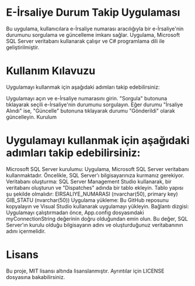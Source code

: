 # E-İrsaliye Durum Takip Uygulaması
Bu uygulama, kullanıcılara e-İrsaliye numarası aracılığıyla bir e-İrsaliye'nin durumunu sorgulama ve güncelleme imkanı sağlar. Uygulama, Microsoft SQL Server veritabanı kullanarak çalışır ve C# programlama dili ile geliştirilmiştir.

# Kullanım Kılavuzu
Uygulamayı kullanmak için aşağıdaki adımları takip edebilirsiniz:

Uygulamayı açın ve e-İrsaliye numarasını girin.
"Sorgula" butonuna tıklayarak seçili e-İrsaliye'nin durumunu sorgulayın.
Eğer durumu "İrsaliye Alındı" ise, "Güncelle" butonuna tıklayarak durumu "Gönderildi" olarak güncelleyin.
Kurulum
# Uygulamayı kullanmak için aşağıdaki adımları takip edebilirsiniz:

Microsoft SQL Server kurulumu: Uygulama, Microsoft SQL Server veritabanı kullanmaktadır. Öncelikle, SQL Server'ı bilgisayarınıza kurmanız gerekiyor.
Veritabanı oluşturma: SQL Server Management Studio kullanarak, bir veritabanı oluşturun ve "Dispatches" adında bir tablo ekleyin. Tablo yapısı şu şekilde olmalıdır:
EIRSALIYE_NUMARASI (nvarchar(50), primary key)
GIB_STATU (nvarchar(50))
Uygulama yükleme: Bu GitHub reposunu kopyalayın ve Visual Studio kullanarak uygulamayı yükleyin.
Bağlantı dizgisi: Uygulamayı çalıştırmadan önce, App.config dosyasındaki myConnectionString değerinin doğru olduğundan emin olun. Bu değer, SQL Server'ın kurulu olduğu bilgisayarın adını ve oluşturduğunuz veritabanının adını içermelidir.
# Lisans
Bu proje, MIT lisansı altında lisanslanmıştır. Ayrıntılar için LICENSE dosyasına bakabilirsiniz.
